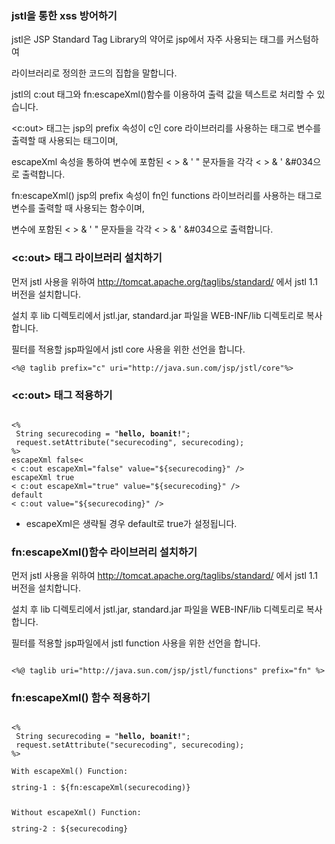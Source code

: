 ### jstl을 통한 xss 방어하기

jstl은 JSP Standard Tag Library의 약어로 jsp에서 자주 사용되는 태그를 커스텀하여 

라이브러리로 정의한 코드의 집합을 말합니다. 

jstl의 c:out 태그와 fn:escapeXml()함수를 이용하여 출력 값을 텍스트로 처리할 수 있습니다.

<c:out> 태그는 jsp의 prefix 속성이 c인 core 라이브러리를 사용하는 태그로 변수를 출력할 때 사용되는 태그이며,

escapeXml 속성을 통하여 변수에 포함된 < > & ' " 문자들을 각각 &lt; &gt; &amp; &#039; &#034으로 출력합니다.

fn:escapeXml() jsp의 prefix 속성이 fn인 functions 라이브러리를 사용하는 태그로 변수를 출력할 때 사용되는 함수이며,

변수에 포함된 < > & ' " 문자들을 각각 &lt; &gt; &amp; &#039; &#034으로 출력합니다.

### <c:out> 태그 라이브러리 설치하기

먼저  jstl 사용을 위하여 http://tomcat.apache.org/taglibs/standard/ 에서 jstl 1.1 버전을 설치합니다.

설치 후 lib 디렉토리에서 jstl.jar, standard.jar 파일을 WEB-INF/lib 디렉토리로 복사합니다.

필터를 적용할 jsp파일에서 jstl core 사용을 위한 선언을 합니다.

<pre><code><%@ taglib prefix="c" uri="http://java.sun.com/jsp/jstl/core"%>
</code></pre>

### <c:out> 태그 적용하기
<pre><code>
<%
 String securecoding = "<b>hello, boanit!</b>";
 request.setAttribute("securecoding", securecoding);
%>
escapeXml false<
< c:out escapeXml="false" value="${securecoding}" />
escapeXml true
< c:out escapeXml="true" value="${securecoding}" />
default
< c:out value="${securecoding}" />
</code></pre>
* escapeXml은 생략될 경우 default로 true가 설정됩니다.


### fn:escapeXml()함수 라이브러리 설치하기

먼저  jstl 사용을 위하여 http://tomcat.apache.org/taglibs/standard/ 에서 jstl 1.1 버전을 설치합니다.

설치 후 lib 디렉토리에서 jstl.jar, standard.jar 파일을 WEB-INF/lib 디렉토리로 복사합니다.

필터를 적용할 jsp파일에서 jstl function 사용을 위한 선언을 합니다.
<pre><code>
<%@ taglib uri="http://java.sun.com/jsp/jstl/functions" prefix="fn" %>
</code></pre>

### fn:escapeXml() 함수 적용하기
<pre><code>
<%
 String securecoding = "<b>hello, boanit!</b>";
 request.setAttribute("securecoding", securecoding);
%>

With escapeXml() Function:
<p>string-1 : ${fn:escapeXml(securecoding)}</p>  
Without escapeXml() Function:
<p>string-2 : ${securecoding}</p>
</code></pre>
